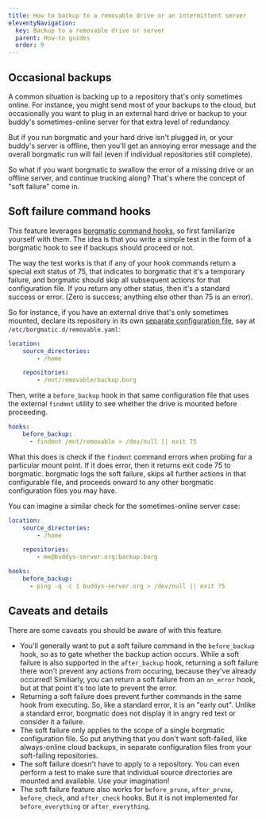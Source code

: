 ```yaml
---
title: How to backup to a removable drive or an intermittent server
eleventyNavigation:
  key: Backup to a removable drive or server
  parent: How-to guides
  order: 9
---
```

## Occasional backups

A common situation is backing up to a repository that's only sometimes online.
For instance, you might send most of your backups to the cloud, but
occasionally you want to plug in an external hard drive or backup to your
buddy's sometimes-online server for that extra level of redundancy.

But if you run borgmatic and your hard drive isn't plugged in, or your buddy's
server is offline, then you'll get an annoying error message and the overall
borgmatic run will fail (even if individual repositories still complete).

So what if you want borgmatic to swallow the error of a missing drive
or an offline server, and continue trucking along? That's where the concept of
"soft failure" come in.

## Soft failure command hooks

This feature leverages [borgmatic command
hooks](https://torsion.org/borgmatic/docs/how-to/add-preparation-and-cleanup-steps-to-backups/),
so first familiarize yourself with them. The idea is that you write a simple
test in the form of a borgmatic hook to see if backups should proceed or not.

The way the test works is that if any of your hook commands return a special
exit status of 75, that indicates to borgmatic that it's a temporary failure,
and borgmatic should skip all subsequent actions for that configuration file.
If you return any other status, then it's a standard success or error. (Zero is
success; anything else other than 75 is an error).

So for instance, if you have an external drive that's only sometimes mounted,
declare its repository in its own [separate configuration
file](https://torsion.org/borgmatic/docs/how-to/make-per-application-backups/),
say at `/etc/borgmatic.d/removable.yaml`:

```yaml
location:
    source_directories:
        - /home

    repositories:
        - /mnt/removable/backup.borg
```

Then, write a `before_backup` hook in that same configuration file that uses
the external `findmnt` utility to see whether the drive is mounted before
proceeding.

```yaml
hooks:
    before_backup:
      - findmnt /mnt/removable > /dev/null || exit 75
```

What this does is check if the `findmnt` command errors when probing for a
particular mount point. If it does error, then it returns exit code 75 to
borgmatic. borgmatic logs the soft failure, skips all further actions in that
configurable file, and proceeds onward to any other borgmatic configuration
files you may have.

You can imagine a similar check for the sometimes-online server case:

```yaml
location:
    source_directories:
        - /home

    repositories:
        - me@buddys-server.org:backup.borg

hooks:
    before_backup:
      - ping -q -c 1 buddys-server.org > /dev/null || exit 75
```

## Caveats and details

There are some caveats you should be aware of with this feature.

 * You'll generally want to put a soft failure command in the `before_backup`
   hook, so as to gate whether the backup action occurs. While a soft failure is
   also supported in the `after_backup` hook, returning a soft failure there
   won't prevent any actions from occuring, because they've already occurred!
   Similiarly, you can return a soft failure from an `on_error` hook, but at
   that point it's too late to prevent the error.
 * Returning a soft failure does prevent further commands in the same hook from
   executing. So, like a standard error, it is an "early out". Unlike a standard
   error, borgmatic does not display it in angry red text or consider it a
   failure.
 * The soft failure only applies to the scope of a single borgmatic
   configuration file. So put anything that you don't want soft-failed, like
   always-online cloud backups, in separate configuration files from your
   soft-failing repositories.
 * The soft failure doesn't have to apply to a repository. You can even perform
   a test to make sure that individual source directories are mounted and
   available. Use your imagination!
 * The soft failure feature also works for `before_prune`, `after_prune`,
   `before_check`, and `after_check` hooks. But it is not implemented for
   `before_everything` or `after_everything`.
